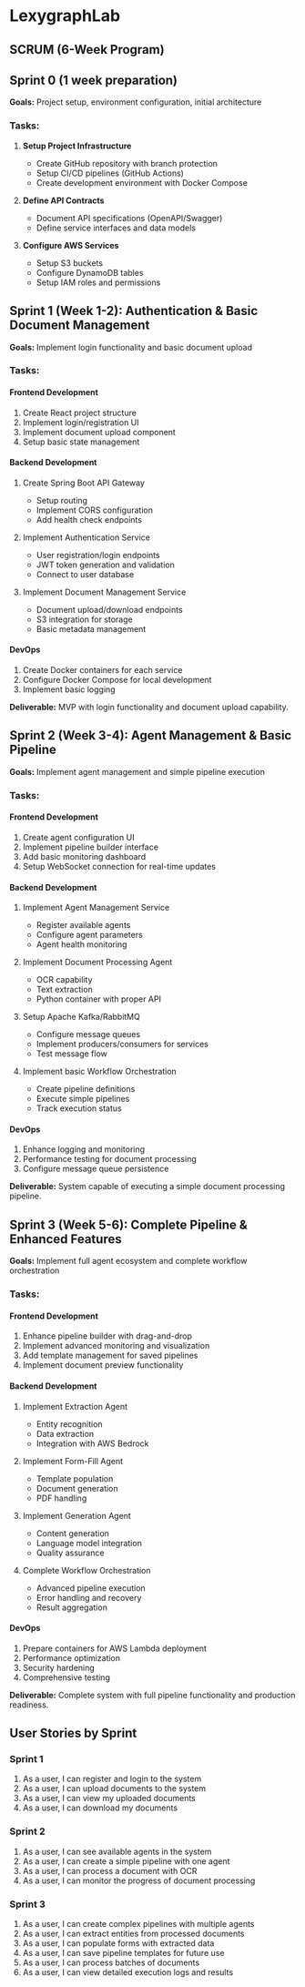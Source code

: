 # LexygraphLab
 
## SCRUM (6-Week Program)



## Sprint 0 (1 week preparation)
**Goals:** Project setup, environment configuration, initial architecture

### Tasks:
1. **Setup Project Infrastructure**
   - Create GitHub repository with branch protection
   - Setup CI/CD pipelines (GitHub Actions)
   - Create development environment with Docker Compose

2. **Define API Contracts**
   - Document API specifications (OpenAPI/Swagger)
   - Define service interfaces and data models

3. **Configure AWS Services**
   - Setup S3 buckets
   - Configure DynamoDB tables
   - Setup IAM roles and permissions

## Sprint 1 (Week 1-2): Authentication & Basic Document Management
**Goals:** Implement login functionality and basic document upload

### Tasks:
#### Frontend Development
1. Create React project structure
2. Implement login/registration UI
3. Implement document upload component
4. Setup basic state management

#### Backend Development
1. Create Spring Boot API Gateway
   - Setup routing
   - Implement CORS configuration
   - Add health check endpoints

2. Implement Authentication Service
   - User registration/login endpoints
   - JWT token generation and validation
   - Connect to user database

3. Implement Document Management Service
   - Document upload/download endpoints
   - S3 integration for storage
   - Basic metadata management

#### DevOps
1. Create Docker containers for each service
2. Configure Docker Compose for local development
3. Implement basic logging

**Deliverable:** MVP with login functionality and document upload capability.

## Sprint 2 (Week 3-4): Agent Management & Basic Pipeline
**Goals:** Implement agent management and simple pipeline execution

### Tasks:
#### Frontend Development
1. Create agent configuration UI
2. Implement pipeline builder interface
3. Add basic monitoring dashboard
4. Setup WebSocket connection for real-time updates

#### Backend Development
1. Implement Agent Management Service
   - Register available agents
   - Configure agent parameters
   - Agent health monitoring

2. Implement Document Processing Agent
   - OCR capability
   - Text extraction
   - Python container with proper API

3. Setup Apache Kafka/RabbitMQ
   - Configure message queues
   - Implement producers/consumers for services
   - Test message flow

4. Implement basic Workflow Orchestration
   - Create pipeline definitions
   - Execute simple pipelines
   - Track execution status

#### DevOps
1. Enhance logging and monitoring
2. Performance testing for document processing
3. Configure message queue persistence

**Deliverable:** System capable of executing a simple document processing pipeline.

## Sprint 3 (Week 5-6): Complete Pipeline & Enhanced Features
**Goals:** Implement full agent ecosystem and complete workflow orchestration

### Tasks:
#### Frontend Development
1. Enhance pipeline builder with drag-and-drop
2. Implement advanced monitoring and visualization
3. Add template management for saved pipelines
4. Implement document preview functionality

#### Backend Development
1. Implement Extraction Agent
   - Entity recognition
   - Data extraction
   - Integration with AWS Bedrock

2. Implement Form-Fill Agent
   - Template population
   - Document generation
   - PDF handling

3. Implement Generation Agent
   - Content generation
   - Language model integration
   - Quality assurance

4. Complete Workflow Orchestration
   - Advanced pipeline execution
   - Error handling and recovery
   - Result aggregation

#### DevOps
1. Prepare containers for AWS Lambda deployment
2. Performance optimization
3. Security hardening
4. Comprehensive testing

**Deliverable:** Complete system with full pipeline functionality and production readiness.

## User Stories by Sprint

### Sprint 1
1. As a user, I can register and login to the system
2. As a user, I can upload documents to the system
3. As a user, I can view my uploaded documents
4. As a user, I can download my documents

### Sprint 2
1. As a user, I can see available agents in the system
2. As a user, I can create a simple pipeline with one agent
3. As a user, I can process a document with OCR
4. As a user, I can monitor the progress of document processing

### Sprint 3
1. As a user, I can create complex pipelines with multiple agents
2. As a user, I can extract entities from processed documents
3. As a user, I can populate forms with extracted data
4. As a user, I can save pipeline templates for future use
5. As a user, I can process batches of documents
6. As a user, I can view detailed execution logs and results
